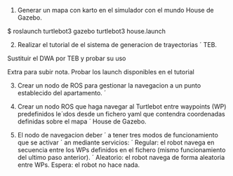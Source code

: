 1. Generar un mapa con karto en el simulador con el mundo House de Gazebo.

$ roslaunch turtlebot3 gazebo turtlebot3 house.launch

2. Realizar el tutorial de el sistema de generacion de trayectorias ´ TEB.

Sustituir el DWA por TEB y probar su uso

Extra para subir nota. Probar los launch disponibles en el tutorial

3. Crear un nodo de ROS para gestionar la navegacion a un punto establecido del apartamento. ´


4. Crear un nodo ROS que haga navegar al Turtlebot entre waypoints (WP) predefinidos le´ıdos desde un fichero
yaml que contendra coordenadas definidas sobre el mapa ´ House de Gazebo.


5. El nodo de navegacion deber ´ a tener tres modos de funcionamiento que se activar ´ an mediante servicios: ´
Regular: el robot navega en secuencia entre los WPs definidos en el fichero (mismo funcionamiento del
ultimo paso anterior). ´
Aleatorio: el robot navega de forma aleatoria entre WPs.
Espera: el robot no hace nada.
